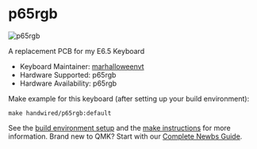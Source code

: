 # p65rgb

![p65rgb](https://i.imgur.com/Z3RfOXe.jpg)

A replacement PCB for my E6.5 Keyboard

* Keyboard Maintainer: [marhalloweenvt](https://github.com/marhalloweenvt)
* Hardware Supported: p65rgb
* Hardware Availability: p65rgb

Make example for this keyboard (after setting up your build environment):

    make handwired/p65rgb:default

See the [build environment setup](https://docs.qmk.fm/#/getting_started_build_tools) and the [make instructions](https://docs.qmk.fm/#/getting_started_make_guide) for more information. Brand new to QMK? Start with our [Complete Newbs Guide](https://docs.qmk.fm/#/newbs).
